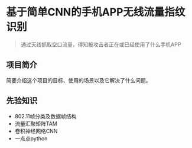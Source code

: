 # 基于简单CNN的手机APP无线流量指纹识别

> 通过天线抓取空口流量，得知被攻击者正在或已经使用了什么手机APP

## 项目简介
简要介绍这个项目的目标、使用的场景以及它解决了什么问题。


## 先验知识
- 802.11帧分类及数据帧结构
- 流量汇聚矩阵TAM
- 卷积神经网络CNN
- 一点点python

